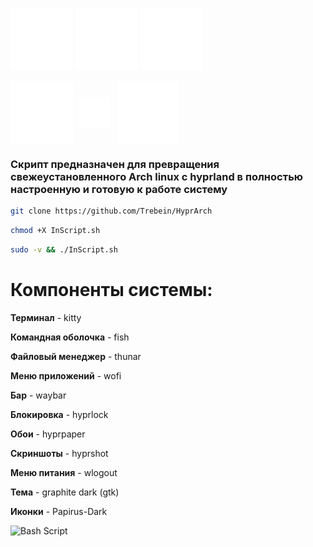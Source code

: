 <img 
  src="https://raw.githubusercontent.com/Trebein/HyprArch/main/assets/archlinux.svg" 
  width="100" 
/>
<img 
  src="https://raw.githubusercontent.com/Trebein/HyprArch/main/assets/plus.svg" 
  width="100" 
/>
<img 
  src="https://raw.githubusercontent.com/Trebein/HyprArch/main/assets/hyprland.svg" 
  width="100" 
/>


<div style="display: flex; align-items: center; gap: 10px;">
  <img 
    src="https://raw.githubusercontent.com/Trebein/HyprArch/main/assets/archlinux.svg" 
    width="100" 
    style="display: block;" 
  />
  <img 
    src="https://raw.githubusercontent.com/Trebein/HyprArch/main/assets/plus.svg" 
    width="50" 
    style="display: block;" 
  />
  <img 
    src="https://raw.githubusercontent.com/Trebein/HyprArch/main/assets/hyprland.svg" 
    width="100" 
    style="display: block;" 
  />
</div>

### Скрипт предназначен для превращения свежеустановленного Arch linux с hyprland в полностью настроенную и готовую к работе систему

```BASH
git clone https://github.com/Trebein/HyprArch
```
```BASH
chmod +X InScript.sh
```
```BASH
sudo -v && ./InScript.sh
```

# Компоненты системы:
**Терминал** - kitty

**Командная оболочка** - fish

**Файловый менеджер** - thunar

**Меню приложений** - wofi

**Бар** - waybar

**Блокировка** - hyprlock

**Обои** -  hyprpaper

**Скриншоты** - hyprshot

**Меню питания** - wlogout

**Тема** - graphite dark (gtk)

**Иконки** - Papirus-Dark

![Bash Script](https://img.shields.io/badge/bash_script-%23121011.svg?style=for-the-badge&logo=gnu-bash&logoColor=white)
